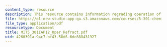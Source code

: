 ```yaml
---
content_type: resource
description: This resource contains information regrading operation of refractometer
file: https://ol-ocw-studio-app-qa.s3.amazonaws.com/courses/5-301-chemistry-laboratory-techniques-january-iap-2012/4260391a94c7bf4358d66de888431927_MIT5_301IAP12_Oper_Refract.pdf
file_type: application/pdf
resourcetype: Document
title: MIT5_301IAP12_Oper_Refract.pdf
uid: 4260391a-94c7-bf43-58d6-6de888431927
---
```

